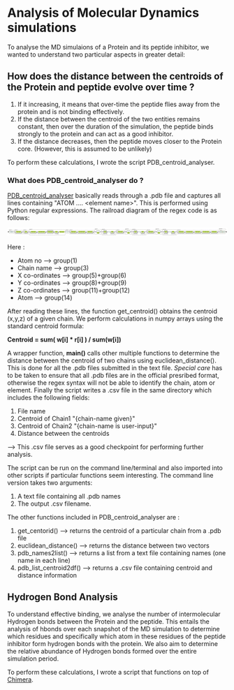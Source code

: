 # Analysis of Molecular Dynamics simulations

To analyse the MD simulaions of a Protein and its peptide inhibitor, we wanted to understand two particular aspects in greater detail: 
## How does the distance between the centroids of the Protein and peptide evolve over time ? 
  1. If it increasing, it means that over-time the peptide flies away from the protein and is not binding effectively.
  2. If the distance between the centroid of the two entities remains constant, then over the duration of the simulation, the peptide binds strongly to the protein and can act as a good inhibitor. 
  3. If the distance decreases, then the peptide moves closer to the Protein core. (However, this is assumed to be unlikely) 
  
To perform these calculations, I wrote the script PDB_centroid_analyser. 
 
### What does PDB_centroid_analyser do ?

[PDB_centroid_analyser](https://github.com/Anantha-Rao12/Peptides-against-Cerebral-Malaria/blob/master/MD-simulation/MD-results-analysis/PDB_centroid_analyser) basically reads through a .pdb file and captures all lines containing "ATOM .... \<element name\>". This is performed using Python regular expressions. The railroad diagram of the regex code is as follows: 
  
![Regex Diagram](https://github.com/Anantha-Rao12/Peptides-against-Cerebral-Malaria/blob/master/MD-simulation/MD-results-analysis/regex.svg)


Here : 
 - Atom no -->  group(1)
 - Chain name --> group(3)
 - X co-ordinates --> group(5)+group(6)
 - Y co-ordinates --> group(8)+group(9)
 - Z co-ordinates --> group(11)+group(12)
 - Atom -->  group(14)

After reading these lines, the function get_centroid() obtains the centroid (x,y,z) of a given chain. We perform calculations in numpy arrays using the standard centroid formula: 

   **Centroid = sum( w[i] * r[i] ) / sum(w[i])** 
  
A wrapper function, **main()** calls other multiple functions to determine the distance between the centroid of two chains using euclidean_distance(). This is done for all the .pdb files submitted in the text file. *Special care* has to be taken to ensure that all .pdb files are in the official presribed format, otherwise the regex syntax will not be able to identify the chain, atom or element. Finally the script writes a .csv file in the same directory which includes the following fields:

1. File name 
2. Centroid of Chain1 "{chain-name given}"
3. Centroid of Chain2 "{chain-name is user-input}"
4. Distance between the centroids

--> This .csv file serves as a good checkpoint for performing further analysis. 

The script can be run on the command line/terminal and also imported into other scripts if particular functions seem interesting. The command line version takes two arguments:
1. A text file containing all .pdb names 
2. The output .csv filename.

The other functions included in PDB_centroid_analyser are : 
1. get_centorid() --> returns the centroid of a particular chain from a .pdb file
2. euclidean_distance() --> returns the distance between two vectors
3. pdb_names2list() --> returns a list from a text file containing names (one name in each line)
4. pdb_list_centroid2df() --> returns a .csv file containing centroid and distance information

## Hydrogen Bond Analysis

To understand effective binding, we analyse the number of intermolecular Hydrogen bonds between the Protein and the peptide. This entails the analysis of hbonds over each snapshot of the MD simulation to determine which residues and specifically which atom in these residues of the peptide inhibitor form hydrogen bonds with the protein. We also aim to determine the relative abundance of Hydrogen bonds formed over the entire simulation period. 

To perform these calculations, I wrote a script that functions on top of [Chimera](https://www.cgl.ucsf.edu/chimera/).  


